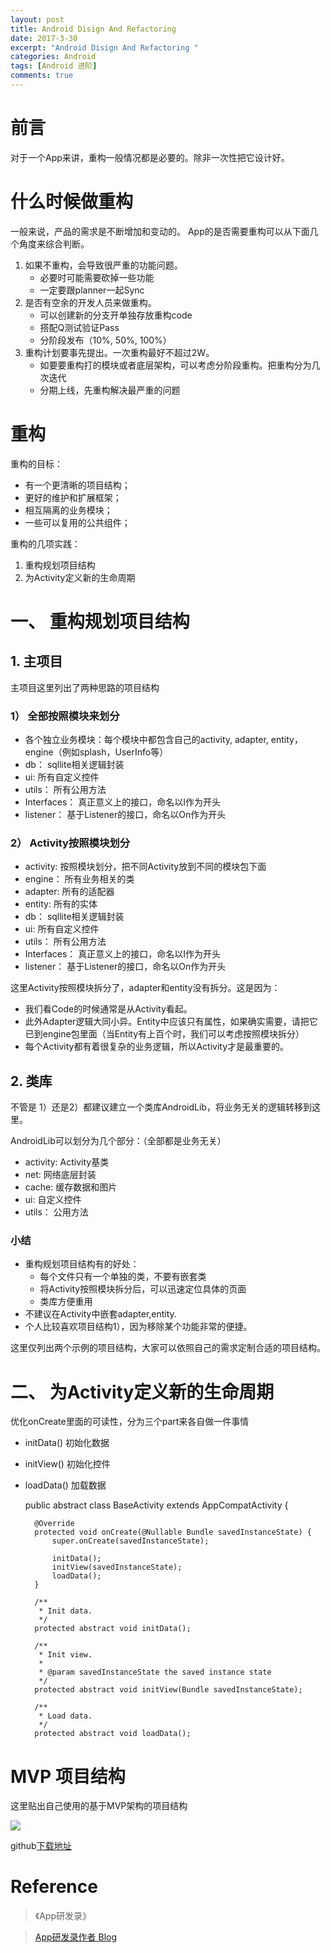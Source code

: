 ```yaml
---
layout: post
title: Android Disign And Refactoring 
date: 2017-3-30
excerpt: "Android Disign And Refactoring "
categories: Android
tags: [Android 进阶]
comments: true
---
```


# 前言

对于一个App来讲，重构一般情况都是必要的。除非一次性把它设计好。

# 什么时候做重构

一般来说，产品的需求是不断增加和变动的。 App的是否需要重构可以从下面几个角度来综合判断。

1. 如果不重构，会导致很严重的功能问题。
    - 必要时可能需要砍掉一些功能
    - 一定要跟planner一起Sync
2. 是否有空余的开发人员来做重构。
    - 可以创建新的分支开单独存放重构code
    - 搭配Q测试验证Pass
    - 分阶段发布（10%, 50%, 100%）
3. 重构计划要事先提出。一次重构最好不超过2W。
    - 如要要重构打的模块或者底层架构，可以考虑分阶段重构。把重构分为几次迭代
    - 分期上线，先重构解决最严重的问题


# 重构

重构的目标：

- 有一个更清晰的项目结构；
- 更好的维护和扩展框架； 
- 相互隔离的业务模块；
- 一些可以复用的公共组件； 

重构的几项实践：

1. 重构规划项目结构
2. 为Activity定义新的生命周期

# 一、 重构规划项目结构

## 1. 主项目

主项目这里列出了两种思路的项目结构

### 1） 全部按照模块来划分

- 各个独立业务模块：每个模块中都包含自己的activity, adapter, entity，engine（例如splash，UserInfo等）
- db： sqllite相关逻辑封装
- ui: 所有自定义控件
- utils： 所有公用方法
- Interfaces： 真正意义上的接口，命名以I作为开头
- listener： 基于Listener的接口，命名以On作为开头

### 2） Activity按照模块划分

- activity: 按照模块划分，把不同Activity放到不同的模块包下面
- engine： 所有业务相关的类
- adapter: 所有的适配器
- entity: 所有的实体
- db： sqllite相关逻辑封装
- ui: 所有自定义控件
- utils： 所有公用方法
- Interfaces： 真正意义上的接口，命名以I作为开头
- listener： 基于Listener的接口，命名以On作为开头

这里Activity按照模块拆分了，adapter和entity没有拆分。这是因为：

- 我们看Code的时候通常是从Activity看起。
- 此外Adapter逻辑大同小异。Entity中应该只有属性，如果确实需要，请把它已到engine包里面（当Entity有上百个时，我们可以考虑按照模块拆分）
- 每个Activity都有着很复杂的业务逻辑，所以Activity才是最重要的。

## 2. 类库

不管是 1）还是2）都建议建立一个类库AndroidLib，将业务无关的逻辑转移到这里。

AndroidLib可以划分为几个部分：（全部都是业务无关）

- activity: Activity基类
- net: 网络底层封装
- cache: 缓存数据和图片
- ui: 自定义控件
- utils： 公用方法

### 小结

- 重构规划项目结构有的好处：
    - 每个文件只有一个单独的类，不要有嵌套类
    - 将Activity按照模块拆分后，可以迅速定位具体的页面
    - 类库方便重用
- 不建议在Activity中嵌套adapter,entity. 
- 个人比较喜欢项目结构1），因为移除某个功能非常的便捷。

这里仅列出两个示例的项目结构，大家可以依照自己的需求定制合适的项目结构。

# 二、 为Activity定义新的生命周期

优化onCreate里面的可读性，分为三个part来各自做一件事情

- initData() 初始化数据
- initView() 初始化控件
- loadData() 加载数据

    public abstract class BaseActivity extends AppCompatActivity {
    
        @Override
        protected void onCreate(@Nullable Bundle savedInstanceState) {
            super.onCreate(savedInstanceState);
    
            initData();
            initView(savedInstanceState);
            loadData();
        }
    
        /**
         * Init data.
         */
        protected abstract void initData();
    
        /**
         * Init view.
         *
         * @param savedInstanceState the saved instance state
         */
        protected abstract void initView(Bundle savedInstanceState);
    
        /**
         * Load data.
         */
        protected abstract void loadData();

# MVP 项目结构

这里贴出自己使用的基于MVP架构的项目结构


![](https://i.imgur.com/zbW9vDL.png)


github[下载地址](https://github.com/vivianking6855/android-advanced/tree/master/AppUniform)

# Reference

> 《App研发录》

> [App研发录作者 Blog](http://www.cnblogs.com/jax/p/4656789.html)